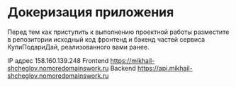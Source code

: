 # Докеризация приложения

Перед тем как приступить к выполнению проектной работы разместите в репозитории исходный код фронтенд и бэкенд частей сервиса КупиПодариДай, реализованного вами ранее. 


IP адрес 158.160.139.248
Frontend https://mikhail-shcheglov.nomoredomainswork.ru
Backend https://api.mikhail-shcheglov.nomoredomainswork.ru
